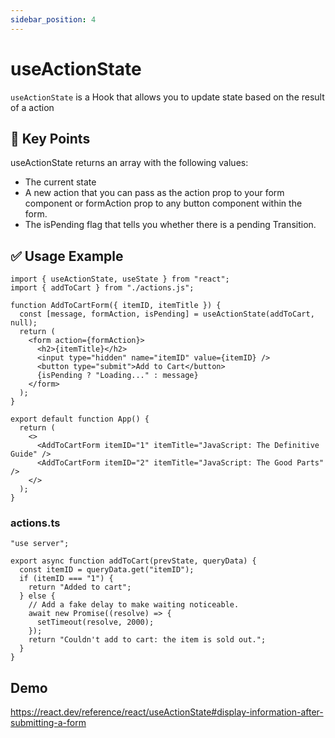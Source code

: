 ```yaml
---
sidebar_position: 4
---
```


# useActionState

`useActionState` is a Hook that allows you to update state based on the result of a action

## 🚀 Key Points

useActionState returns an array with the following values:

- The current state
- A new action that you can pass as the action prop to your form component or formAction prop to any button component within the form.
- The isPending flag that tells you whether there is a pending Transition.

## ✅ Usage Example

```tsx
import { useActionState, useState } from "react";
import { addToCart } from "./actions.js";

function AddToCartForm({ itemID, itemTitle }) {
  const [message, formAction, isPending] = useActionState(addToCart, null);
  return (
    <form action={formAction}>
      <h2>{itemTitle}</h2>
      <input type="hidden" name="itemID" value={itemID} />
      <button type="submit">Add to Cart</button>
      {isPending ? "Loading..." : message}
    </form>
  );
}

export default function App() {
  return (
    <>
      <AddToCartForm itemID="1" itemTitle="JavaScript: The Definitive Guide" />
      <AddToCartForm itemID="2" itemTitle="JavaScript: The Good Parts" />
    </>
  );
}
```

### actions.ts

```tsx
"use server";

export async function addToCart(prevState, queryData) {
  const itemID = queryData.get("itemID");
  if (itemID === "1") {
    return "Added to cart";
  } else {
    // Add a fake delay to make waiting noticeable.
    await new Promise((resolve) => {
      setTimeout(resolve, 2000);
    });
    return "Couldn't add to cart: the item is sold out.";
  }
}
```

## Demo

https://react.dev/reference/react/useActionState#display-information-after-submitting-a-form
